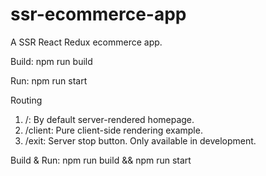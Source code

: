 # ssr-ecommerce-app
A SSR React Redux ecommerce app.

Build:
npm run build 

Run:
npm run start

Routing

1. /: By default server-rendered homepage.
2. /client: Pure client-side rendering example.
3. /exit: Server stop button. Only available in development.

Build & Run:
npm run build && npm run start


